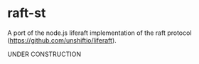 # raft-st

A port of the node.js liferaft implementation of the raft protocol (https://github.com/unshiftio/liferaft).

UNDER CONSTRUCTION
